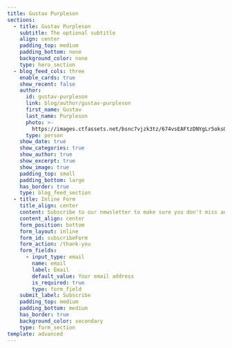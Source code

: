 ```yaml
---
title: Gustav Purpleson
sections:
  - title: Gustav Purpleson
    subtitle: The optional subtitle
    align: center
    padding_top: medium
    padding_bottom: none
    background_color: none
    type: hero_section
  - blog_feed_cols: three
    enable_cards: true
    show_recent: false
    author:
      id: gustav-purpleson
      link: blog/author/gustav-purpleson
      first_name: Gustav
      last_name: Purpleson
      photo: >-
        https://images.ctfassets.net/bsnc7vjzk3tz/674vsEAFtzDNYgLr5oksOx/61ebf6c0b3da5daa74f3cfe06d153a28/gustav-purpleson.jpg
      type: person
    show_date: true
    show_categories: true
    show_author: true
    show_excerpt: true
    show_image: true
    padding_top: small
    padding_bottom: large
    has_border: true
    type: blog_feed_section
  - title: Inline Form
    title_align: center
    content: Subscribe to our newsletter to make sure you don't miss anything.
    content_align: center
    form_position: bottom
    form_layout: inline
    form_id: subscribeForm
    form_action: /thank-you
    form_fields:
      - input_type: email
        name: email
        label: Email
        default_value: Your email address
        is_required: true
        type: form_field
    submit_label: Subscribe
    padding_top: medium
    padding_bottom: medium
    has_border: true
    background_color: secondary
    type: form_section
template: advanced
---
```

